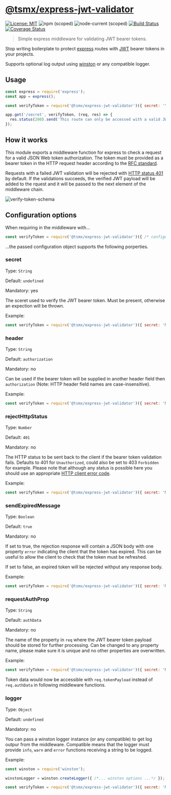 # [**@tsmx/express-jwt-validator**](https://github.com/tsmx/express-jwt-validator)

[![License: MIT](https://img.shields.io/badge/License-MIT-blue.svg)](https://opensource.org/licenses/MIT)
![npm (scoped)](https://img.shields.io/npm/v/@tsmx/express-jwt-validator)
![node-current (scoped)](https://img.shields.io/node/v/@tsmx/express-jwt-validator)
[![Build Status](https://img.shields.io/github/workflow/status/tsmx/express-jwt-validator/git-ci-build)](https://img.shields.io/github/workflow/status/tsmx/express-jwt-validator/git-ci-build)
[![Coverage Status](https://coveralls.io/repos/github/tsmx/express-jwt-validator/badge.svg?branch=master)](https://coveralls.io/github/tsmx/express-jwt-validator?branch=master)

> Simple express middleware for validating JWT bearer tokens. 

Stop writing boilerplate to protect [express](https://www.npmjs.com/package/express) routes with [JWT](https://www.npmjs.com/package/jsonwebtoken) bearer tokens in your projects.

Supports optional log output using [winston](https://www.npmjs.com/package/winston) or any compatible logger.

## Usage

```js
const express = require('express');
const app = express();

const verifyToken = require('@tsmx/express-jwt-validator')({ secret: 'YOUR_JWT_SECRET' });

app.get('/secret', verifyToken, (req, res) => {
  res.status(200).send('This route can only be accessed with a valid JWT bearer token.');
});
```

## How it works

This module exports a middleware function for express to check a request for a valid JSON Web token authorization. The token must be provided as a bearer token in the HTTP request header according to the [RFC standard](https://datatracker.ietf.org/doc/html/rfc6750#section-2.1).

Requests with a failed JWT validation will be rejected with [HTTP status 401](https://developer.mozilla.org/en-US/docs/Web/HTTP/Status/401) by default. If the validations succeeds, the verified JWT payload will be added to the rquest and it will be passed to the next element of the middleware chain.

![verify-token-schema](https://tsmx.net/wp-content/uploads/2022/04/verify-token-schema.png)

## Configuration options

When requiring in the middleware with...

```js
const verifyToken = require('@tsmx/express-jwt-validator')({ /* configuration object */ });
```

...the passed configuration object supports the following porperties.

### secret

Type: `String`

Default: `undefined`

Mandatory: yes

The sceret used to verify the JWT bearer token. Must be present, otherwise an expection will be thrown.

Example:

```js
const verifyToken = require('@tsmx/express-jwt-validator')({ secret: 'MySecretKey-123456' });
```

### header

Type: `String`

Default: `authorization`

Mandatory: no

Can be used if the bearer token will be supplied in another header field then `authorization` (Note: HTTP header field names are case-insensitive).

Example: 

```js
const verifyToken = require('@tsmx/express-jwt-validator')({ secret: 'MySecretKey-123456', header: 'auth' });
```

### rejectHttpStatus

Type: `Number`

Default: `401`

Mandatory: no

The HTTP status to be sent back to the client if the bearer token validation fails. Defaults to 401 for `Unauthorized`, could also be set to 403 `Forbidden` for example. Please note that although any status is possible here you should use an appropriate [HTTP client error code](https://developer.mozilla.org/en-US/docs/Web/HTTP/Status#client_error_responses).

Example: 

```js
const verifyToken = require('@tsmx/express-jwt-validator')({ secret: 'MySecretKey-123456', rejectHttpStatus: 403 });
```

### sendExpiredMessage

Type: `Boolean`

Default: `true`

Mandatory: no

If set to true, the rejection response will contain a JSON body with one property `error` indicating the client that the token has expired. This can be useful to allow the client to check that the token must be refreshed.

If set to false, an expired token will be rejected withput any response body.

Example: 

```js
const verifyToken = require('@tsmx/express-jwt-validator')({ secret: 'MySecretKey-123456', sendExpiredMessage: false });
```

### requestAuthProp

Type: `String`

Default: `authData`

Mandatory: no

The name of the property in `req` where the JWT bearer token payload should be stored for further processing. Can be changed to any property name, please make sure it is unique and no other properties are overwritten.

Example: 

```js
const verifyToken = require('@tsmx/express-jwt-validator')({ secret: 'MySecretKey-123456', requestAuthProp: 'tokenPayload' });
```

Token data would now be accessible with `req.tokenPayload` instead of `req.authData` in following middleware functions. 

### logger

Type: `Object`

Default: `undefined`

Mandatory: no

You can pass a winston logger instance (or any compatible) to get log outpur from the middleware. Compatible means that the logger must provide `info`, `warn` and `error` functions receiving a string to be logged.

Example:

```js
const winston = require('winston');

winstonLogger = winston.createLogger({ /*... winston options ...*/ });

const verifyToken = require('@tsmx/express-jwt-validator')({ secret: 'MySecretKey-123456', logger:  winstonLogger});
```